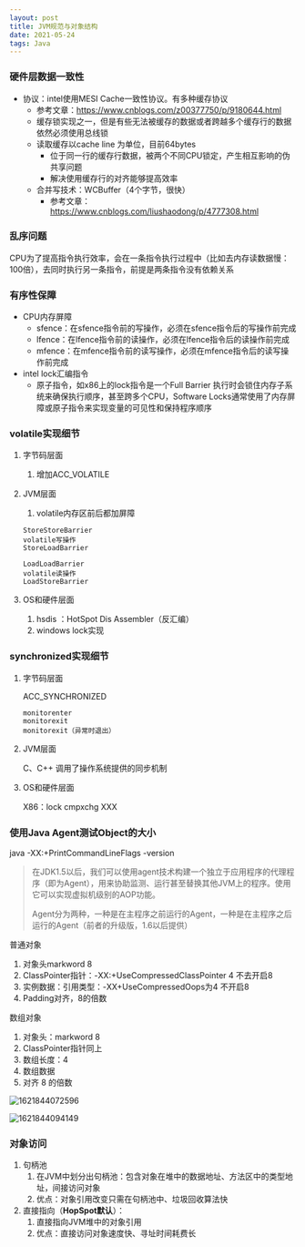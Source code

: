 ```yaml
---
layout: post
title: JVM规范与对象结构
date: 2021-05-24 
tags: Java   
---
```

### 硬件层数据一致性

* 协议：intel使用MESI Cache一致性协议。有多种缓存协议
  * 参考文章：https://www.cnblogs.com/z00377750/p/9180644.html
  * 缓存锁实现之一，但是有些无法被缓存的数据或者跨越多个缓存行的数据依然必须使用总线锁
  * 读取缓存以cache line 为单位，目前64bytes
    * 位于同一行的缓存行数据，被两个不同CPU锁定，产生相互影响的伪共享问题
    * 解决使用缓存行的对齐能够提高效率
  * 合并写技术：WCBuffer（4个字节，很快）
    * 参考文章：https://www.cnblogs.com/liushaodong/p/4777308.html

### 乱序问题

CPU为了提高指令执行效率，会在一条指令执行过程中（比如去内存读数据慢：100倍），去同时执行另一条指令，前提是两条指令没有依赖关系

### 有序性保障

* CPU内存屏障
  * sfence：在sfence指令前的写操作，必须在sfence指令后的写操作前完成
  * lfence：在lfence指令前的读操作，必须在lfence指令后的读操作前完成
  * mfence：在mfence指令前的读写操作，必须在mfence指令后的读写操作前完成
* intel lock汇编指令
  * 原子指令，如x86上的lock指令是一个Full Barrier 执行时会锁住内存子系统来确保执行顺序，甚至跨多个CPU，Software Locks通常使用了内存屏障或原子指令来实现变量的可见性和保持程序顺序

### volatile实现细节

1. 字节码层面

   1. 增加ACC_VOLATILE

2. JVM层面

   1. volatile内存区前后都加屏障

   ~~~
   StoreStoreBarrier
   volatile写操作
   StoreLoadBarrier
    
   LoadLoadBarrier
   volatile读操作
   LoadStoreBarrier
   ~~~

3. OS和硬件层面

   1. hsdis ：HotSpot Dis Assembler（反汇编）
   2. windows lock实现

### synchronized实现细节

1. 字节码层面

   ACC_SYNCHRONIZED

   ~~~
   monitorenter
   monitorexit
   monitorexit（异常时退出）
   ~~~

2. JVM层面

   C、C++ 调用了操作系统提供的同步机制

3. OS和硬件层面

   X86：lock cmpxchg XXX

### 使用Java Agent测试Object的大小

java -XX:+PrintCommandLineFlags -version

> 在JDK1.5以后，我们可以使用agent技术构建一个独立于应用程序的代理程序（即为Agent），用来协助监测、运行甚至替换其他JVM上的程序。使用它可以实现虚拟机级别的AOP功能。 
>
> Agent分为两种，一种是在主程序之前运行的Agent，一种是在主程序之后运行的Agent（前者的升级版，1.6以后提供） 

普通对象

1. 对象头markword 8
2. ClassPointer指针：-XX:+UseCompressedClassPointer 4 不去开启8
3. 实例数据：引用类型：-XX+UseCompressedOops为4 不开启8
4. Padding对齐，8的倍数

数组对象

1. 对象头：markword 8
2. ClassPointer指针同上
3. 数组长度：4
4. 数组数据
5. 对齐 8 的倍数

![1621844072596](https://img-blog.csdnimg.cn/20210524163320653.png?x-oss-process=image/watermark,type_ZmFuZ3poZW5naGVpdGk,shadow_10,text_aHR0cHM6Ly9ibG9nLmNzZG4ubmV0L3FxXzQyODI5ODM1,size_16,color_FFFFFF,t_70#pic_center)

![1621844094149](https://img-blog.csdnimg.cn/20210524163340735.png?x-oss-process=image/watermark,type_ZmFuZ3poZW5naGVpdGk,shadow_10,text_aHR0cHM6Ly9ibG9nLmNzZG4ubmV0L3FxXzQyODI5ODM1,size_16,color_FFFFFF,t_70#pic_center)

### 对象访问

1. 句柄池
   1. 在JVM中划分出句柄池：包含对象在堆中的数据地址、方法区中的类型地址，间接访问对象
   2. 优点：对象引用改变只需在句柄池中、垃圾回收算法快
2. 直接指向（**HopSpot默认**）：
   1. 直接指向JVM堆中的对象引用
   2. 优点：直接访问对象速度快、寻址时间耗费长